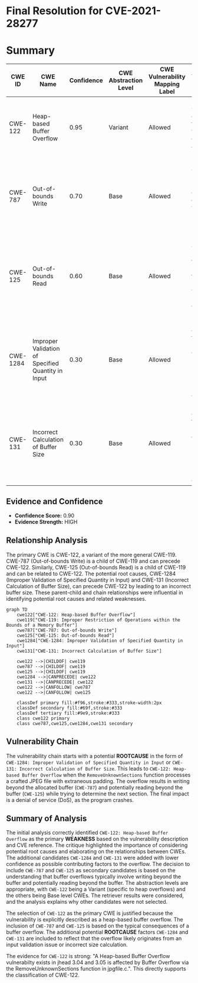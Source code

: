 # Final Resolution for CVE-2021-28277

# Summary
| CWE ID | CWE Name | Confidence | CWE Abstraction Level | CWE Vulnerability Mapping Label | CWE-Vulnerability Mapping Notes |
|---|---|---|---|---|---|
| CWE-122 | Heap-based Buffer Overflow | 0.95 | Variant | Allowed | Primary CWE. Direct evidence from vulnerability description and CVE reference. |
| CWE-787 | Out-of-bounds Write | 0.70 | Base | Allowed | Secondary Candidate. Inherent in buffer overflows, as data is written beyond buffer boundaries. |
| CWE-125 | Out-of-bounds Read | 0.60 | Base | Allowed | Secondary Candidate. Possible if the code reads past the buffer boundary while processing data or metadata.|
| CWE-1284 | Improper Validation of Specified Quantity in Input | 0.30 | Base | Allowed | Possible contributing factor. The length of the extraneous padding or unknown sections might not be properly validated. |
| CWE-131 | Incorrect Calculation of Buffer Size | 0.30 | Base | Allowed | Possible contributing factor. The buffer size allocated for removing the unknown sections might be incorrectly calculated |

## Evidence and Confidence

*   **Confidence Score:** 0.90
*   **Evidence Strength:** HIGH

## Relationship Analysis
The primary CWE is CWE-122, a variant of the more general CWE-119. CWE-787 (Out-of-bounds Write) is a child of CWE-119 and can precede CWE-122. Similarly, CWE-125 (Out-of-bounds Read) is a child of CWE-119 and can be related to CWE-122. The potential root causes, CWE-1284 (Improper Validation of Specified Quantity in Input) and CWE-131 (Incorrect Calculation of Buffer Size), can precede CWE-122 by leading to an incorrect buffer size. These parent-child and chain relationships were influential in identifying potential root causes and related weaknesses.

```mermaid
graph TD
    cwe122["CWE-122: Heap-based Buffer Overflow"]
    cwe119["CWE-119: Improper Restriction of Operations within the Bounds of a Memory Buffer"]
    cwe787["CWE-787: Out-of-bounds Write"]
    cwe125["CWE-125: Out-of-bounds Read"]
    cwe1284["CWE-1284: Improper Validation of Specified Quantity in Input"]
    cwe131["CWE-131: Incorrect Calculation of Buffer Size"]

    cwe122 -->|CHILDOF| cwe119
    cwe787 -->|CHILDOF| cwe119
    cwe125 -->|CHILDOF| cwe119
    cwe1284 -->|CANPRECEDE| cwe122
    cwe131 -->|CANPRECEDE| cwe122
    cwe122 -->|CANFOLLOW| cwe787
    cwe122 -->|CANFOLLOW| cwe125
    
    classDef primary fill:#f96,stroke:#333,stroke-width:2px
    classDef secondary fill:#69f,stroke:#333
    classDef tertiary fill:#9e9,stroke:#333
    class cwe122 primary
    class cwe787,cwe125,cwe1284,cwe131 secondary
```

## Vulnerability Chain
The vulnerability chain starts with a potential **ROOTCAUSE** in the form of `CWE-1284: Improper Validation of Specified Quantity in Input` or `CWE-131: Incorrect Calculation of Buffer Size`. This leads to `CWE-122: Heap-based Buffer Overflow` when the `RemoveUnknownSections` function processes a crafted JPEG file with extraneous padding. The overflow results in writing beyond the allocated buffer (`CWE-787`) and potentially reading beyond the buffer (`CWE-125`) while trying to determine the next section. The final impact is a denial of service (DoS), as the program crashes.

## Summary of Analysis
The initial analysis correctly identified `CWE-122: Heap-based Buffer Overflow` as the primary **WEAKNESS** based on the vulnerability description and CVE reference. The critique highlighted the importance of considering potential root causes and elaborating on the relationships between CWEs. The additional candidates `CWE-1284` and `CWE-131` were added with lower confidence as possible contributing factors to the overflow. The decision to include `CWE-787` and `CWE-125` as secondary candidates is based on the understanding that buffer overflows typically involve writing beyond the buffer and potentially reading beyond the buffer. The abstraction levels are appropriate, with `CWE-122` being a Variant (specific to heap overflows) and the others being Base level CWEs. The retriever results were considered, and the analysis explains why other candidates were not selected.

The selection of `CWE-122` as the primary CWE is justified because the vulnerability is explicitly described as a heap-based buffer overflow. The inclusion of `CWE-787` and `CWE-125` is based on the typical consequences of a buffer overflow. The additional potential **ROOTCAUSE** factors `CWE-1284` and `CWE-131` are included to reflect that the overflow likely originates from an input validation issue or incorrect size calculation.

The evidence for `CWE-122` is strong: "A Heap-based Buffer Overflow vulnerabilty exists in jhead 3.04 and 3.05 is affected by Buffer Overflow via the RemoveUnknownSections function in jpgfile.c.". This directly supports the classification of CWE-122.
